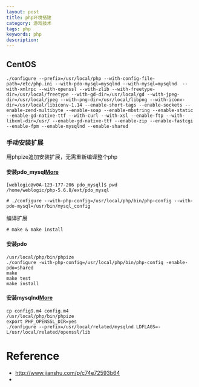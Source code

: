 ```yaml
---
layout: post
title: php环境搭建
category: 游戏技术
tags: php
keywords: php
description: 
---
```


## CentOS

```
./configure --prefix=/usr/local/php --with-config-file-path=/etc/php.ini --with-pdo-mysql=mysqlnd --with-mysql=mysqlnd  --with-xmlrpc --with-openssl --with-zlib --with-freetype-dir=/usr/local/freetype --with-gd-dir=/usr/local/gd --with-jpeg-dir=/usr/local/jpeg --with-png-dir=/usr/local/libpng --with-iconv-dir=/usr/local/libiconv-1.14 --enable-short-tags --enable-sockets --enable-zend-multibyte --enable-soap --enable-mbstring --enable-static --enable-gd-native-ttf --with-curl --with-xsl --enable-ftp --with-libxml-dir=/usr/ --enable-gd-native-ttf --enable-zip --enable-fastcgi --enable-fpm --enable-mysqlnd --enable-shared
```

### 手动安装扩展

用phpize追加安装扩展，无需重新编译整个php

#### 安装pdo_mysql[More](http://www.luckybird.me/php%E5%AE%89%E8%A3%85pdo_mysql%E6%89%A9%E5%B1%95.html)

```
[weblogic@v0A-123-177-206 pdo_mysql]$ pwd
/home/weblogic/php-5.6.8/ext/pdo_mysql
```

```
# ./configure --with-php-config=/usr/local/php/bin/php-config --with-pdo-mysql=/usr/bin/mysql_config
```

编译扩展

```
# make & make install
```

#### 安装pdo

```
/usr/local/php/bin/phpize
./configure -with-php-config=/usr/local/php/bin/php-config -enable-pdo=shared
make
make test
make install
```

#### 安装mysqlnd[More](http://blog.csdn.net/youcijibi/article/details/77002714)

```
cp config9.m4 config.m4
/usr/local/php/bin/phpize
export PHP_OPENSSL_DIR=yes
./configure --prefix=/usr/local/related/mysqlnd LDFLAGS=-L/usr/local/related/openssl/lib
```

# Reference

* <http://www.jianshu.com/p/c74e72593b64>
* 

